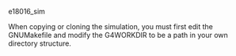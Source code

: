 e18016_sim

When copying or cloning the simulation, you must first edit the GNUMakefile and modify the G4WORKDIR to be a path in your own directory structure. 

